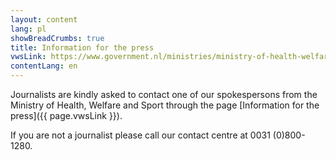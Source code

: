 ```yaml
---
layout: content
lang: pl
showBreadCrumbs: true
title: Information for the press
vwsLink: https://www.government.nl/ministries/ministry-of-health-welfare-and-sport/contact/information-for-the-press
contentLang: en
---
```




Journalists are kindly asked to contact one of our spokespersons from the Ministry of Health, Welfare and Sport through the page [Information for the press]({{ page.vwsLink }}).

If you are not a journalist please call our contact centre at 0031 (0)800-1280.
